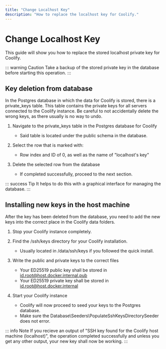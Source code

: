 ```yaml
---
title: "Change Localhost Key"
description: "How to replace the localhost key for Coolify."
---
```


# Change Localhost Key
This guide will show you how to replace the stored localhost private key for Coolify.

::: warning Caution
  Take a backup of the stored private key in the database before starting this operation.
:::

## Key deletion from database
In the Postgres database in which the data for Coolify is stored, there is a private_keys table.
This table contains the private keys for all servers connected to the Coolify instance.
Be careful to not accidentally delete the wrong keys, as there usually is no way to undo.


1. Navigate to the private_keys table in the Postgres database for Coolify
   - Said table is located under the public schema in the database.

2. Select the row that is marked with:
   - Row index and ID of 0, as well as the name of "localhost's key"

3. Delete the selected row from the database
   - If completed successfully, proceed to the next section.


::: success Tip
  It helps to do this with a graphical interface for managing the database.
:::

## Installing new keys in the host machine

After the key has been deleted from the database, you need to add the new keys into the correct place in the Coolify data folders.

1. Stop your Coolify instance completely.

2. Find the /ssh/keys directory for your Coolify installation.
   - Usually located in /data/ssh/keys if you followed the quick install.

3. Write the public and private keys to the correct files
   - Your ED25519 public key shall be stored in id.root@host.docker.internal.pub
   - Your ED25519 private key shall be stored in id.root@host.docker.internal

4. Start your Coolify instance
   - Coolify will now proceed to seed your keys to the Postgres database.
   - Make sure the Database\Seeders\PopulateSshKeysDirectorySeeder does not error.

::: info Note
  If you recieve an output of "SSH key found for the Coolify host machine (localhost)", the operation completed successfully and unless you get any other output, your new key shall now be working.
:::
